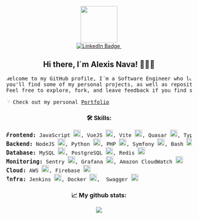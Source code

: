 <div id="header" align="center">
  <img src="https://media.giphy.com/media/M9gbBd9nbDrOTu1Mqx/giphy.gif" width="100"/>
</div>

<div id="badges" align="center">
  <a href="https://www.linkedin.com/in/alexis-nava/">
    <img src="https://img.shields.io/badge/LinkedIn-blue?style=for-the-badge&logo=linkedin&logoColor=white" alt="LinkedIn Badge"/>
  </a>
  <img src="https://komarev.com/ghpvc/?username=Nanomixer98&style=flat-square&color=blue" alt=""/>
</div>
<h2 align="center">Hi there, I´m Alexis Nava! 🧑🏻‍💻</h2>
 
<pre style="border-radius: 20px">
Welcome to my GitHub profile, I´m a Software Engineer who loves learning every day. On this page,
you'll find some of my personal projects, as well as repositories I use when I'm learning something new.
Feel free to explore, fork, and leave feedback if you find something interesting.

💡 Check out my personal <a href="https://nanomixer98.github.io/">Portfolio</a>
</pre>


<h3 align="center">🛠️ Skills:</h3>
<pre style="border-radius: 20px">
<span style="font-size: 15px; font-weight: bolder">Frontend:</span> JavaScript <img height="20" width="20" src="https://cdn.simpleicons.org/javascript" />, VueJS <img height="20" width="20" src="https://cdn.simpleicons.org/vuedotjs" />, Vite <img height="20" width="20" src="https://cdn.simpleicons.org/Vite" />, Quasar <img height="20" width="20" src="https://cdn.simpleicons.org/quasar" />, TypeScript <img height="20" width="20" src="https://cdn.simpleicons.org/typescript" />, TanStack Query <img height="20" width="20" src="https://cdn.simpleicons.org/reactquery" />
<span style="font-size: 15px; font-weight: bolder">Backend:</span> NodeJS <img height="20" width="20" src="https://cdn.simpleicons.org/node.js" />, Python <img height="20" width="20" src="https://cdn.simpleicons.org/python" />, PHP <img height="20" width="20" src="https://cdn.simpleicons.org/php" />, Symfony <img height="20" width="20" src="https://cdn.simpleicons.org/express/symfony" />, Bash <img height="20" width="20" src="https://cdn.simpleicons.org/gnubash" />
<span style="font-size: 15px; font-weight: bolder">Database:</span> MySQL <img height="20" width="20" src="https://cdn.simpleicons.org/mysql" />, PostgreSQL <img height="20" width="20" src="https://cdn.simpleicons.org/postgresql" />, Redis <img height="20" width="20" src="https://cdn.simpleicons.org/redis" />
<span style="font-size: 15px; font-weight: bolder">Monitoring:</span> Sentry <img height="20" width="20" src="https://cdn.simpleicons.org/sentry" />, Grafana <img height="20" width="20" src="https://cdn.simpleicons.org/grafana" />, Amazon CloudWatch <img height="20" width="20" src="https://cdn.simpleicons.org/amazoncloudwatch" />
<span style="font-size: 15px; font-weight: bolder">Cloud:</span> AWS <img height="20" width="20" src="https://cdn.simpleicons.org/amazon" />, Firebase <img height="20" width="20" src="https://cdn.simpleicons.org/firebase" />
<span style="font-size: 15px; font-weight: bolder">Infra:</span> Jenkins <img height="20" width="20" src="https://cdn.simpleicons.org/jenkins" />, Docker <img height="20" width="20" src="https://cdn.simpleicons.org/docker" />,  Swagger <img height="20" width="20" src="https://cdn.simpleicons.org/swagger" />
</pre>

<h3 align="center">📈 My github stats:</h3>
<div align="center" style="margin: 0;display: flex; justify-content: space-evenly; align-items: center">
<a href="https://github.com/Nanomixer98"><img  src="https://github-readme-stats.vercel.app/api/top-langs/?username=Nanomixer98&layout=compact&theme=gotham&hide_border=true" /></a>
</div>
